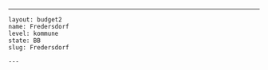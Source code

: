 ---
    layout: budget2
    name: Fredersdorf
    level: kommune
    state: BB
    slug: Fredersdorf

    ---


    